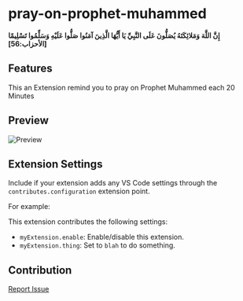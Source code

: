 # pray-on-prophet-muhammed 

**إِنَّ اللَّهَ وَمَلائِكَتَهُ يُصَلُّونَ عَلَى النَّبِيِّ يَا أَيُّهَا الَّذِينَ آمَنُوا صَلُّوا عَلَيْهِ وَسَلِّمُوا تَسْلِيمًا [الأحزاب:56]**
## Features

This an Extension remind you to pray on Prophet Muhammed each 20 Minutes



## Preview

![Preview](https://user-images.githubusercontent.com/77173710/227804020-95af92f4-e11c-4b6a-828a-6a9f72942716.png)


## Extension Settings

Include if your extension adds any VS Code settings through the `contributes.configuration` extension point.

For example:

This extension contributes the following settings:

* `myExtension.enable`: Enable/disable this extension.
* `myExtension.thing`: Set to `blah` to do something.

## Contribution
[Report Issue](https://github.com/diaabadr/pray-on-prophet-mohamed/issues/new)
